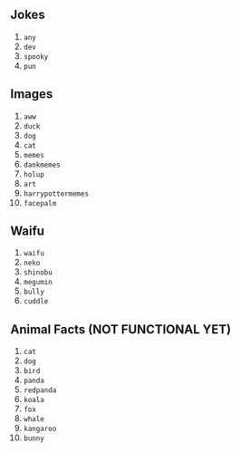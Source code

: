 ## Jokes

1. `any`   
2. `dev`    
3. `spooky`
4. `pun`     

## Images 

1. `aww`            
2. `duck`   
3. `dog`    
4. `cat`   
5. `memes`   
6. `dankmemes`   
7. `holup`  
8. `art` 
9. `harrypottermemes`                  
10. `facepalm`  

## Waifu 
1. `waifu`
2. `neko`
3. `shinobu`
4. `megumin`
5. `bully`
6. `cuddle`

## Animal Facts (NOT FUNCTIONAL YET)
1. `cat`
2. `dog`
3. `bird`
4. `panda`
5. `redpanda`
6. `koala`
7. `fox`
8. `whale`
9. `kangaroo`
10. `bunny`
